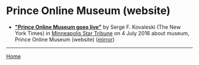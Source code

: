 # Prince Online Museum (website)

 - [**"Prince Online Museum goes live"**](http://www.startribune.com/prince-online-museum-goes-live/385492131/) by Serge F. Kovaleski (The New York Times) in [Minneapolis Star Tribune](http://www.startribune.com/) on 4 July 2016 about museum, Prince Online Museum (website) ([mirror](https://web.archive.org/web/*/http://www.startribune.com/prince-online-museum-goes-live/385492131/))

----

[Home](../)
